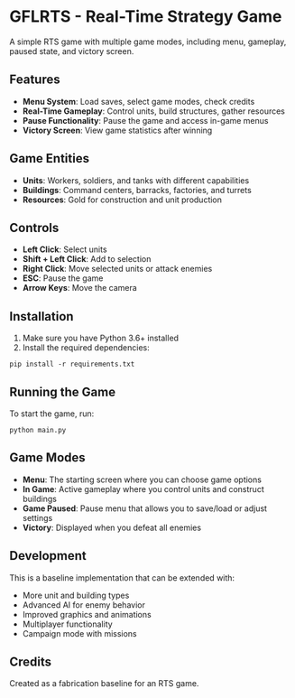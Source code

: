 # GFLRTS - Real-Time Strategy Game

A simple RTS game with multiple game modes, including menu, gameplay, paused state, and victory screen.

## Features

- **Menu System**: Load saves, select game modes, check credits
- **Real-Time Gameplay**: Control units, build structures, gather resources
- **Pause Functionality**: Pause the game and access in-game menus
- **Victory Screen**: View game statistics after winning

## Game Entities

- **Units**: Workers, soldiers, and tanks with different capabilities
- **Buildings**: Command centers, barracks, factories, and turrets
- **Resources**: Gold for construction and unit production

## Controls

- **Left Click**: Select units
- **Shift + Left Click**: Add to selection
- **Right Click**: Move selected units or attack enemies
- **ESC**: Pause the game
- **Arrow Keys**: Move the camera

## Installation

1. Make sure you have Python 3.6+ installed
2. Install the required dependencies:

```
pip install -r requirements.txt
```

## Running the Game

To start the game, run:

```
python main.py
```

## Game Modes

- **Menu**: The starting screen where you can choose game options
- **In Game**: Active gameplay where you control units and construct buildings
- **Game Paused**: Pause menu that allows you to save/load or adjust settings
- **Victory**: Displayed when you defeat all enemies

## Development

This is a baseline implementation that can be extended with:

- More unit and building types
- Advanced AI for enemy behavior
- Improved graphics and animations
- Multiplayer functionality
- Campaign mode with missions

## Credits

Created as a fabrication baseline for an RTS game. 